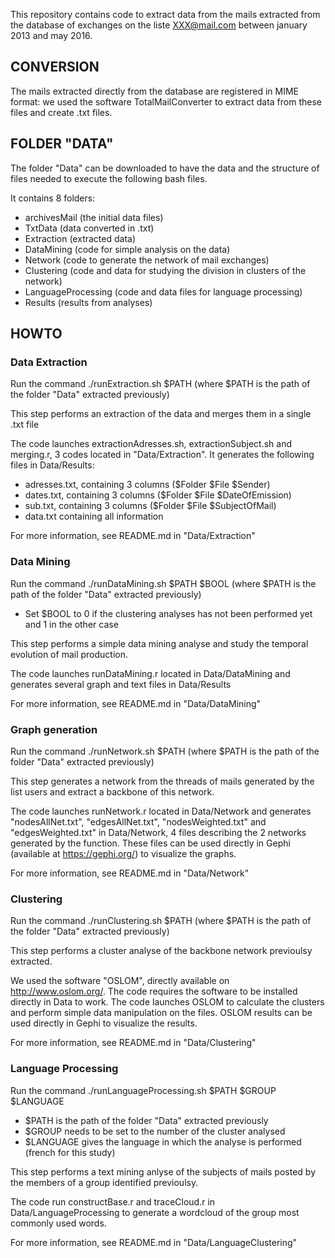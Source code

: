 This repository contains code to extract data from the mails extracted from the database of exchanges on the liste XXX@mail.com 
between january 2013 and may 2016.

## CONVERSION

The mails extracted directly from the database are registered in MIME format: we used the software TotalMailConverter to extract data from these files and create .txt files.

## FOLDER "DATA"

The folder "Data" can be downloaded to have the data and the structure of files needed to execute the following bash files.

It contains 8 folders:
- archivesMail (the initial data files)
- TxtData (data converted in .txt)
- Extraction (extracted data)
- DataMining (code for simple analysis on the data)
- Network (code to generate the network of mail exchanges) 
- Clustering (code and data for studying the division in clusters of the network)
- LanguageProcessing (code and data files for language processing)
- Results (results from analyses)

## HOWTO

### Data Extraction
Run the command ./runExtraction.sh $PATH (where $PATH is the path of the folder "Data" extracted previously)

This step performs an extraction of the data and merges them in a single .txt file

The code launches extractionAdresses.sh, extractionSubject.sh and merging.r, 3 codes located in "Data/Extraction".
It generates the following files in Data/Results:
- adresses.txt, containing 3 columns ($Folder $File $Sender)
- dates.txt, containing 3 columns ($Folder $File $DateOfEmission)
- sub.txt, containing 3 columns ($Folder $File $SubjectOfMail)
- data.txt containing all information

For more information, see README.md in "Data/Extraction"

### Data Mining
Run the command ./runDataMining.sh $PATH $BOOL (where $PATH is the path of the folder "Data" extracted previously)
- Set $BOOL to 0 if the clustering analyses has not been performed yet and 1 in the other case


This step performs a simple data mining analyse and study the temporal evolution of mail production.

The code launches runDataMining.r located in Data/DataMining and generates several graph and text files in Data/Results

For more information, see README.md in "Data/DataMining"

### Graph generation
Run the command ./runNetwork.sh $PATH (where $PATH is the path of the folder "Data" extracted previously)

This step generates a network from the threads of mails generated by the list users and extract a backbone of this network.

The code launches runNetwork.r located in Data/Network and generates "nodesAllNet.txt", "edgesAllNet.txt", "nodesWeighted.txt" and "edgesWeighted.txt" in Data/Network, 4 files describing the 2 networks generated by the function.
These files can be used directly in Gephi (available at https://gephi.org/) to visualize the graphs.

For more information, see README.md in "Data/Network"

### Clustering
Run the command ./runClustering.sh $PATH (where $PATH is the path of the folder "Data" extracted previously)

This step performs a cluster analyse of the backbone network previoulsy extracted.

We used the software "OSLOM", directly available on http://www.oslom.org/. The code requires the software to be installed directly in Data to work.
The code launches OSLOM to calculate the clusters and perform simple data manipulation on the files.
OSLOM results can be used directly in Gephi to visualize the results.

For more information, see README.md in "Data/Clustering"

### Language Processing
Run the command ./runLanguageProcessing.sh $PATH $GROUP $LANGUAGE
- $PATH is the path of the folder "Data" extracted previously
- $GROUP needs to be set to the number of the cluster analysed
- $LANGUAGE gives the language in which the analyse is performed (french for this study)


This step performs a text mining anlyse of the subjects of mails posted by the members of a group identified previoulsy.

The code run constructBase.r and traceCloud.r in Data/LanguageProcessing to generate a wordcloud of the group most commonly used words.

For more information, see README.md in "Data/LanguageClustering"

